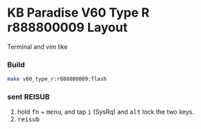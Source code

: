# KB Paradise V60 Type R r888800009 Layout

Terminal and vim like

### Build
``` bash
make v60_type_r:r888800009:flash
```

### sent REISUB

1. hold <kbd>fn</kbd> + <kbd>menu</kbd>, and tap <kbd>i</kbd> (SysRq) and <kbd>alt</kbd>
lock the two keys.
2. <kbd>reisub</kbd>
